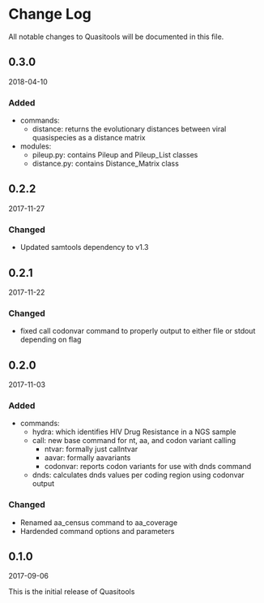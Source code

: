# Change Log

All notable changes to Quasitools will be documented in this file.

## 0.3.0 ##

2018-04-10

### Added ###

 - commands:
   - distance: returns the evolutionary distances between viral quasispecies as a distance matrix
 - modules:
   - pileup.py: contains Pileup and Pileup_List classes
   - distance.py: contains Distance_Matrix class

## 0.2.2 ##

2017-11-27

### Changed ###

 - Updated samtools dependency to v1.3

## 0.2.1 ##

2017-11-22

### Changed ###

 - fixed call codonvar command to properly output to either file or stdout depending on flag

## 0.2.0 ##

2017-11-03

### Added ###

 - commands:
   - hydra: which identifies HIV Drug Resistance in a NGS sample
   - call: new base command for nt, aa, and codon variant calling
     - ntvar: formally just callntvar
     - aavar: formally aavariants
     - codonvar: reports codon variants for use with dnds command
   - dnds: calculates dnds values per coding region using codonvar output

### Changed ###

 - Renamed aa_census command to aa_coverage
 - Hardended command options and parameters

## 0.1.0 ##

2017-09-06

This is the initial release of Quasitools
